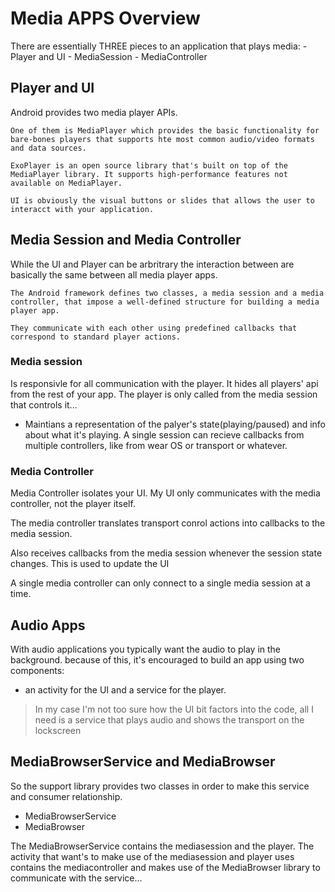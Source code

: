 # Media APPS Overview
There are essentially THREE pieces to an application that plays media:
    - Player and UI
    - MediaSession
    - MediaController

## Player and UI
Android provides two media player APIs.

    One of them is MediaPlayer which provides the basic functionality for bare-bones players that supports hte most common audio/video formats and data sources.

    ExoPlayer is an open source library that's built on top of the MediaPlayer library. It supports high-performance features not available on MediaPlayer.

    UI is obviously the visual buttons or slides that allows the user to interacct with your application.

## Media Session and Media Controller
While the UI and Player can be arbritrary the interaction between are basically the same between all media player apps. 

    The Android framework defines two classes, a media session and a media controller, that impose a well-defined structure for building a media player app. 

    They communicate with each other using predefined callbacks that correspond to standard player actions.

### Media session
Is responsivle for all communication with the player. It hides all players' api from the rest of your app. The player is only called from the media session that controls it...
- Maintians a representation of the palyer's state(playing/paused) and info about what it's playing. A single session can recieve callbacks from multiple controllers, like from wear OS or transport or whatever.

### Media Controller
Media Controller isolates your UI. My UI only communicates with the media controller, not the player itself.

The media controller translates transport conrol actions into callbacks to the media session.

Also receives callbacks from the media session whenever the session state changes. This is used to update the UI

A single media controller can only connect to a single media session at a time.

## Audio Apps
With audio applications you typically want the audio to play in the background. 
because of this, it's encouraged to build an app using two components: 
 - an activity for the UI and a service for the player.
> In my case I'm not too sure how the UI bit factors into the code, all I need is a service that plays audio and shows the transport on the lockscreen

## MediaBrowserService and MediaBrowser
So the support library provides two classes in order to make this service and consumer relationship. 
- MediaBrowserService
- MediaBrowser

The MediaBrowserService contains the mediasession and the player. The activity that want's to make use of the mediasession and player uses contains the mediacontroller and makes use of the MediaBrowser library to communicate with the service...